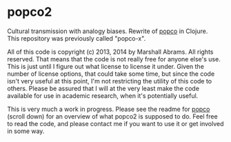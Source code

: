 popco2
=======

Cultural transmission with analogy biases.  Rewrite of
[popco](https://github.com/mars0i/popco) in Clojure.  
This repository was previously called "popco-x".

All of this code is copyright (c) 2013, 2014 by Marshall Abrams.  All rights
reserved.  That means that the code is not really free for anyone else's
use.  This is just until I figure out what license to license it under.
Given the number of license options, that could take some time, but
since the code isn't very useful at this point, I'm not restricting the
utility of this code to others.  Please be assured that I will at the
very least make the code available for use in academic research, when
it's potentially useful.

This is very much a work in progress.  Please see the readme for
[popco](https://github.com/mars0i/popco) (scroll down) for an overview
of what popco2 is supposed to do.  Feel free to read the code, and
please contact me if you want to use it or get involved in some way.
